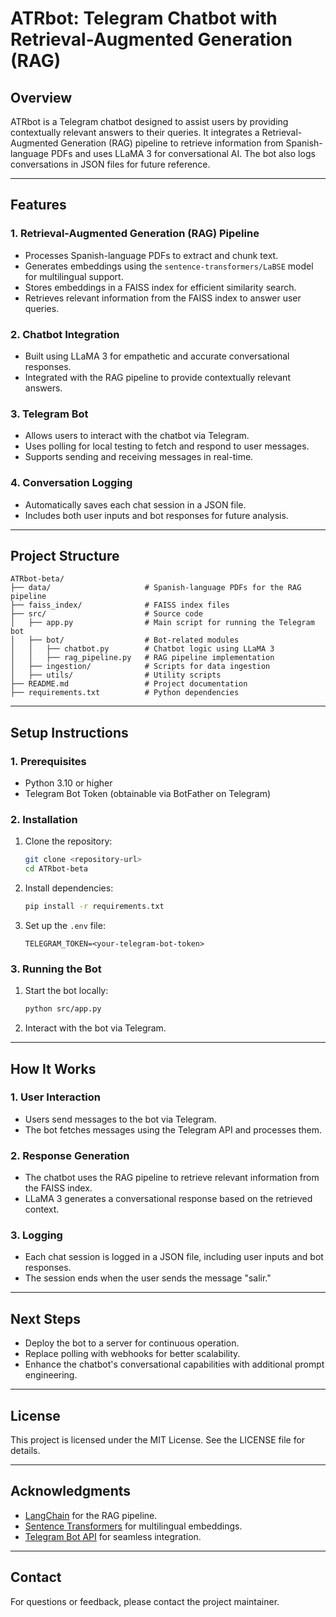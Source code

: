 # ATRbot: Telegram Chatbot with Retrieval-Augmented Generation (RAG)

## Overview

ATRbot is a Telegram chatbot designed to assist users by providing contextually relevant answers to their queries. It integrates a Retrieval-Augmented Generation (RAG) pipeline to retrieve information from Spanish-language PDFs and uses LLaMA 3 for conversational AI. The bot also logs conversations in JSON files for future reference.

---

## Features

### 1. Retrieval-Augmented Generation (RAG) Pipeline

- Processes Spanish-language PDFs to extract and chunk text.
- Generates embeddings using the `sentence-transformers/LaBSE` model for multilingual support.
- Stores embeddings in a FAISS index for efficient similarity search.
- Retrieves relevant information from the FAISS index to answer user queries.

### 2. Chatbot Integration

- Built using LLaMA 3 for empathetic and accurate conversational responses.
- Integrated with the RAG pipeline to provide contextually relevant answers.

### 3. Telegram Bot

- Allows users to interact with the chatbot via Telegram.
- Uses polling for local testing to fetch and respond to user messages.
- Supports sending and receiving messages in real-time.

### 4. Conversation Logging

- Automatically saves each chat session in a JSON file.
- Includes both user inputs and bot responses for future analysis.

---

## Project Structure

```plaintext
ATRbot-beta/
├── data/                     # Spanish-language PDFs for the RAG pipeline
├── faiss_index/              # FAISS index files
├── src/                      # Source code
│   ├── app.py                # Main script for running the Telegram bot
│   ├── bot/                  # Bot-related modules
│   │   ├── chatbot.py        # Chatbot logic using LLaMA 3
│   │   ├── rag_pipeline.py   # RAG pipeline implementation
│   ├── ingestion/            # Scripts for data ingestion
│   ├── utils/                # Utility scripts
├── README.md                 # Project documentation
├── requirements.txt          # Python dependencies
```

---

## Setup Instructions

### 1. Prerequisites

- Python 3.10 or higher
- Telegram Bot Token (obtainable via BotFather on Telegram)

### 2. Installation

1. Clone the repository:

   ```bash
   git clone <repository-url>
   cd ATRbot-beta
   ```

2. Install dependencies:

   ```bash
   pip install -r requirements.txt
   ```

3. Set up the `.env` file:

   ```env
   TELEGRAM_TOKEN=<your-telegram-bot-token>
   ```

### 3. Running the Bot

1. Start the bot locally:

   ```bash
   python src/app.py
   ```

2. Interact with the bot via Telegram.

---

## How It Works

### 1. User Interaction

- Users send messages to the bot via Telegram.
- The bot fetches messages using the Telegram API and processes them.

### 2. Response Generation

- The chatbot uses the RAG pipeline to retrieve relevant information from the FAISS index.
- LLaMA 3 generates a conversational response based on the retrieved context.

### 3. Logging

- Each chat session is logged in a JSON file, including user inputs and bot responses.
- The session ends when the user sends the message "salir."

---

## Next Steps

- Deploy the bot to a server for continuous operation.
- Replace polling with webhooks for better scalability.
- Enhance the chatbot's conversational capabilities with additional prompt engineering.

---

## License

This project is licensed under the MIT License. See the LICENSE file for details.

---

## Acknowledgments

- [LangChain](https://github.com/hwchase17/langchain) for the RAG pipeline.
- [Sentence Transformers](https://www.sbert.net/) for multilingual embeddings.
- [Telegram Bot API](https://core.telegram.org/bots/api) for seamless integration.

---

## Contact

For questions or feedback, please contact the project maintainer.
